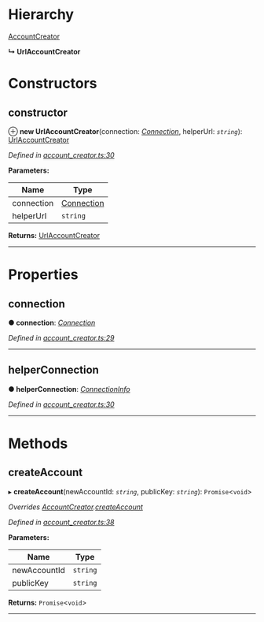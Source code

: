 

# Hierarchy

 [AccountCreator](_account_creator_.accountcreator.md)

**↳ UrlAccountCreator**

# Constructors

<a id="constructor"></a>

##  constructor

⊕ **new UrlAccountCreator**(connection: *[Connection](_connection_.connection.md)*, helperUrl: *`string`*): [UrlAccountCreator](_account_creator_.urlaccountcreator.md)

*Defined in [account_creator.ts:30](https://github.com/nearprotocol/nearlib/blob/b1675ba/src.ts/account_creator.ts#L30)*

**Parameters:**

| Name | Type |
| ------ | ------ |
| connection | [Connection](_connection_.connection.md) |
| helperUrl | `string` |

**Returns:** [UrlAccountCreator](_account_creator_.urlaccountcreator.md)

___

# Properties

<a id="connection"></a>

##  connection

**● connection**: *[Connection](_connection_.connection.md)*

*Defined in [account_creator.ts:29](https://github.com/nearprotocol/nearlib/blob/b1675ba/src.ts/account_creator.ts#L29)*

___
<a id="helperconnection"></a>

##  helperConnection

**● helperConnection**: *[ConnectionInfo](../modules/_utils_web_.md#connectioninfo)*

*Defined in [account_creator.ts:30](https://github.com/nearprotocol/nearlib/blob/b1675ba/src.ts/account_creator.ts#L30)*

___

# Methods

<a id="createaccount"></a>

##  createAccount

▸ **createAccount**(newAccountId: *`string`*, publicKey: *`string`*): `Promise`<`void`>

*Overrides [AccountCreator](_account_creator_.accountcreator.md).[createAccount](_account_creator_.accountcreator.md#createaccount)*

*Defined in [account_creator.ts:38](https://github.com/nearprotocol/nearlib/blob/b1675ba/src.ts/account_creator.ts#L38)*

**Parameters:**

| Name | Type |
| ------ | ------ |
| newAccountId | `string` |
| publicKey | `string` |

**Returns:** `Promise`<`void`>

___

